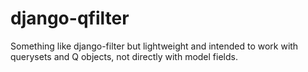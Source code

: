 django-qfilter
==============

Something like django-filter but lightweight and intended to work with querysets and Q objects, not directly with model fields.
